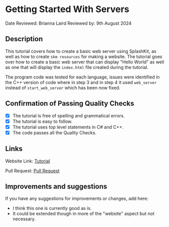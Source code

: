 # Getting Started With Servers

Date Reviewed: Brianna Laird Reviewed by: 9th August 2024

## Description

This tutorial covers how to create a basic web server using SplashKit, as well as how to create
`skm resources` for making a website. The tutorial goes over how to create a basic web server that
can display "Hello World" as well as one that will display the `index.html` file created during the
tutorial.

The program code was tested for each language, issues were identified in the C++ version of code
where in step 3 and in step 4 it used `web_server` instead of `start_web_server` which has been now
fixed.

## Confirmation of Passing Quality Checks

- [x] The tutorial is free of spelling and grammatical errors.
- [x] The tutorial is easy to follow.
- [x] The tutorial uses top level statements in C# and C++.
- [x] The code passes all the Quality Checks.

## Links

Website Link: [Tutorial](https://splashkit.io/guides/networking/0-getting-started-with-servers/)

Pull Request: [Pull Request](https://github.com/thoth-tech/splashkit.io-starlight/pull/145)

## Improvements and suggestions

If you have any suggestions for improvements or changes, add here:

- I think this one is currently good as is.
- It could be extended though in more of the "website" aspect but not necessary.
